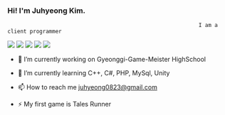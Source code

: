 ### Hi! I'm Juhyeong Kim.

                                                                I am a client programmer
                                                                

<img src="https://img.shields.io/badge/Unity-FFFFFF?style=for-the-badge&logo=Unity&logoColor=black"> <img src="https://img.shields.io/badge/C++-00599C?style=for-the-badge&logo=Cplusplus&logoColor=black"> <img src="https://img.shields.io/badge/C Sharp-239120?style=for-the-badge&logo=C Sharp&logoColor=black">  <img src="https://img.shields.io/badge/PHP-777BB4?style=for-the-badge&logo=PHP&logoColor=black">  <img src="https://img.shields.io/badge/MySQL-4479A1?style=for-the-badge&logo=MySQL&logoColor=black">


* 🏫 I’m currently working on Gyeonggi-Game-Meister HighSchool

* 🌱 I’m currently learning C++, C#, PHP, MySql, Unity

* 📫 How to reach me juhyeong0823@gmail.com

* ⚡ My first game is  Tales Runner

